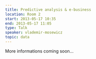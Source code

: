 ```yaml
---
title: Predictive analysis & e-business
location: Room 2
start: 2013-05-17 10:35
end: 2013-05-17 11:05
type: Talk
speaker: vlademir-mosewicz
topic: data
---
```


More informations coming soon...